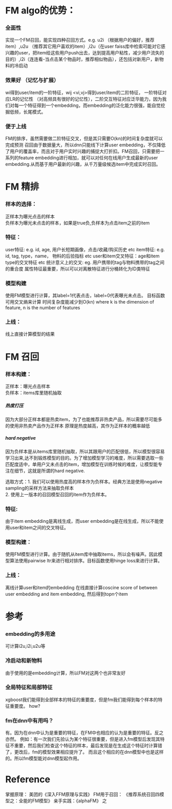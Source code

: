 # FM algo的优势：

### 全面性
实现一个FM召回，能实现四种召回方式。e.g. u2i （根据用户的偏好，推荐item）,u2u （推荐其它用户喜欢的item）,i2u（在user faiss库中检索可能对它感兴趣的user，把item给这些用户push出去，达到提高用户粘性，减少用户流失的目的）,i2i（连连看-当点击某个物品时，推荐相似物品），还包括对新用户，新物料的冷启动

### 效果好 （记忆与扩展）
wi得到user/item的一阶特征，wij <vi,vj>得到user/item的二阶特征， 一阶特征对应LR的记忆性 （对高频具有很好的记忆性），二阶交互特征对应泛华能力，因为我们对每一个特征得到一个embedding，而embedding的泛化能力很强，能自觉挖掘低频，长尾模式。

### 便于上线
FM的排序，虽然需要做二阶特征交叉，但是其只需要O(kn)的时间复杂度就可以完成预测
召回由于数据量大，所以dnn只能线下计算user embedding，不仅降低了用户的覆盖率，而且对于用户实时兴趣的捕捉大打折扣。FM召回，只需要把一系列的feature embedding进行相加，就可以对任何在线用户生成最新的user embedding.从而基于用户最新的兴趣，从千万量级候选item中完成实时召回。

# FM 精排

### 样本的选择：
正样本为曝光点击的样本  
负样本为曝光未点击的样本，如果是true负,负样本为点击item之前的item

### 特征：
user特征: e.g. id, age, 用户长短期画像，点击/收藏/购买历史 etc
item特征: e.g. id, tag, type，name， 物料的后验指标 etc
user和item交叉特征：age和item type的交叉特征 etc
统计意义上的交叉: eg. 用户携带的tag与物料携带的tag之间的重合度
属性特征最重要，所以可以对离散特征进行分桶转化为ID类特征


### 模型构建
使用FM模型进行计算，其label=1代表点击，label=0代表曝光未点击。
目标函数可用交叉熵来计算
时间复杂度能减少到O(kn)
where k is the dimension of feature, n is the number of features

### 上线：
线上直接计算模型的结果


# FM 召回

### 样本构建：
正样本：曝光点击样本  
负样本：items库里随机抽取  

##### 热度打压
因为大部分正样本都是热卖item，为了也能推荐非热卖产品，所以需要尽可能多的使用非热卖产品作为正样本
原理是热度越高，其作为正样本的概率越低

##### hard negative
因为负样本是从items库里随机抽取，所以其跟用户的匹配很低，所以模型很容易学习出来,达不到锻炼模型的目的。为了增加模型学习的难度，所以需要选取一些匹配度适中，单用户又未点击的item，增加模型在训练时候的难度，让模型能专注在细节，这就是所谓的hard negative.

选取方式：1. 我们可以使用热度高的样本作为负样本。经典方法是使用negative sampling的采样方法来抽取负样本  
2. 使用上一版本的召回模型召回的item作为负样本。

### 特征:
由于item embedding是离线生成，而user embedding是在线生成，所以不能使用user和item之间的交叉特征。

### 模型构建：
使用FM模型进行计算。由于随机从item库中抽取items，所以会有噪声。因此模型算法使用pairwise ltr来进行相对排序。目标函数使用hinge loss来进行计算。


### 上线：
离线计算user和item的embedding
在线直接计算coscine score of between user embedding and item embedding, 然后得到topn个item

# 参考
### embedding的多用途
可计算i2u,i2i,u2u等

### 冷启动和新物料
由于使用的是embedding计算，所以FM对这两个也非常友好

### 全局特征和局部特征
xgboost我们能得到全部样本的特征的重要度，但是fm我们能得到每个样本的特征重要度。
how?

### fm在dnn中有用吗？
有。因为在dnn中认为是重要的特征，在FM中也相应的认为是重要的特征。反之亦然。
例如：有一次我们先验认为某个特征很重要，但是进入fm模型后发现其特征不重要，然后我们检查这个特征的样本，最后发现是在生成这个特征时计算错了，更改后，fm的模型效果相应提升了。
而且这个相应的在dnn模型中也是这样的。所以fm模型能对dnn模型起作用。



# Reference
掌握原理： 美团的《深入FFM原理与实践》
FM用于召回： 《推荐系统召回四模型之：全能的FM模型》
亲手实践：《alphaFM》
之

